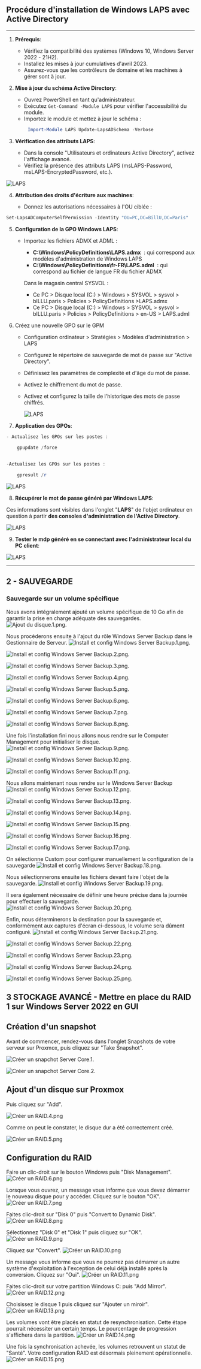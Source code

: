 ## Procédure d'installation de Windows LAPS avec Active Directory 
---
1. **Prérequis**:
    
    - Vérifiez la compatibilité des systèmes (Windows 10, Windows Server 2022 - 21H2).
    - Installez les mises à jour cumulatives d'avril 2023.
    - Assurez-vous que les contrôleurs de domaine et les machines à gérer sont à jour.
    
2. **Mise à jour du schéma Active Directory**:
    
    - Ouvrez PowerShell en tant qu'administrateur.
    - Exécutez `Get-Command -Module LAPS` pour vérifier l'accessibilité du module.
    - Importez le module et mettez à jour le schéma :
        
        
```powershell
        Import-Module LAPS Update-LapsADSchema -Verbose
```  

3. **Vérification des attributs LAPS**:
    
    - Dans la console "Utilisateurs et ordinateurs Active Directory", activez l'affichage avancé.
    - Vérifiez la présence des attributs LAPS (msLAPS-Password, msLAPS-EncryptedPassword, etc.).

  ![LAPS](/Ressources/Images/attribus_laps.png)


4. **Attribution des droits d'écriture aux machines**:
    
    - Donnez les autorisations nécessaires à l'OU ciblée :
        
        
```powershell
Set-LapsADComputerSelfPermission -Identity "OU=PC,DC=BillU,DC=Paris"
```

5. **Configuration de la GPO Windows LAPS**:
    

    - Importez les fichiers ADMX et ADML : 
    
	  - **C:\Windows\PolicyDefinitions\LAPS.admx**  : qui correspond aux modèles d'administration de Windows LAPS
	  - **C:\Windows\PolicyDefinitions\fr-FR\LAPS.adml**  : qui correspond au fichier de langue FR du fichier ADMX

	  Dans le magasin central SYSVOL :

	  -  Ce PC > Disque local (C:) > Windows > SYSVOL > sysvol > bILLU.paris > Policies > PolicyDefinitions >LAPS.admx
	  -  Ce PC > Disque local (C:) > Windows > SYSVOL > sysvol > bILLU.paris > Policies > PolicyDefinitions > en-US > LAPS.adml
 
 
6. Créez une nouvelle GPO sur le GPM                                    
    
    - Configuration ordinateur > Stratégies > Modèles d'administration > LAPS
    - Configurez le répertoire de sauvegarde de mot de passe sur "Active Directory".  
    - Définissez les paramètres de complexité et d'âge du mot de passe.  
    - Activez le chiffrement du mot de passe.    
    - Activez et configurez la taille de l'historique des mots de passe chiffrés.
       
         ![LAPS](/Ressources/Images/laps_gpofinal.png)
        
7. **Application des GPOs**:

```powershell
- Actualisez les GPOs sur les postes :
        
    gpupdate /force
     

-Actualisez les GPOs sur les postes :

    gpresult /r
````
       
  ![LAPS](/Ressources/Images/gporesult.png)  
  
8. **Récupérer le mot de passe généré par Windows LAPS**:  

Ces informations sont  visibles dans l'onglet "**LAPS**" de l'objet ordinateur en question à partir **des consoles d'administration de l'Active Directory**.

![LAPS](/Ressources/Images/laps_mdpclient.png)




9. **Tester le mdp généré en se connectant avec l'administrateur local du PC client**:

![LAPS](/Ressources/Images/Co_client.png)  

---
## 2 - SAUVEGARDE

### Sauvegarde sur un volume spécifique

Nous avons intégralement ajouté un volume spécifique de 10 Go afin de garantir la prise en charge adéquate des sauvegardes.
![Ajout du disque.1.png](https://github.com/WildCodeSchool/TSSR-2405-P3-G1-BuildYourInfra-BillU/blob/main/Ressources/Ajout%20du%20disque.1.png).

Nous procéderons ensuite à l'ajout du rôle Windows Server Backup dans le Gestionnaire de Serveur.
![Install et config Windows Server Backup.1.png](https://github.com/WildCodeSchool/TSSR-2405-P3-G1-BuildYourInfra-BillU/blob/main/Ressources/Install%20et%20config%20%20%20Windows%20Server%20Backup.1.png).

![Install et config Windows Server Backup.2.png](https://github.com/WildCodeSchool/TSSR-2405-P3-G1-BuildYourInfra-BillU/blob/main/Ressources/Install%20et%20config%20%20Windows%20Server%20Backup.2.png).

![Install et config Windows Server Backup.3.png](https://github.com/WildCodeSchool/TSSR-2405-P3-G1-BuildYourInfra-BillU/blob/main/Ressources/Install%20et%20config%20Windows%20Server%20Backup.3.png).

![Install et config Windows Server Backup.4.png](https://github.com/WildCodeSchool/TSSR-2405-P3-G1-BuildYourInfra-BillU/blob/main/Ressources/Install%20et%20config%20Windows%20Server%20Backup.4.png).

![Install et config Windows Server Backup.5.png](https://github.com/WildCodeSchool/TSSR-2405-P3-G1-BuildYourInfra-BillU/blob/main/Ressources/Install%20et%20config%20%20Windows%20Server%20Backup.5.png).

![Install et config Windows Server Backup.6.png](https://github.com/WildCodeSchool/TSSR-2405-P3-G1-BuildYourInfra-BillU/blob/main/Ressources/Install%20et%20config%20Windows%20Server%20Backup.6.png).

![Install et config Windows Server Backup.7.png](https://github.com/WildCodeSchool/TSSR-2405-P3-G1-BuildYourInfra-BillU/blob/main/Ressources/Install%20et%20config%20%20Windows%20Server%20Backup.7.png).

![Install et config Windows Server Backup.8.png](https://github.com/WildCodeSchool/TSSR-2405-P3-G1-BuildYourInfra-BillU/blob/main/Ressources/Install%20et%20config%20%20Windows%20Server%20Backup.8.png).

Une fois l'installation fini nous allons nous rendre sur le Computer Management pour initialiser le disque.
![Install et config Windows Server Backup.9.png](https://github.com/WildCodeSchool/TSSR-2405-P3-G1-BuildYourInfra-BillU/blob/main/Ressources/Install%20et%20config%20%20Windows%20Server%20Backup.9.png).

![Install et config Windows Server Backup.10.png](https://github.com/WildCodeSchool/TSSR-2405-P3-G1-BuildYourInfra-BillU/blob/main/Ressources/Install%20et%20config%20Windows%20Server%20Backup.10.png).

![Install et config Windows Server Backup.11.png](https://github.com/WildCodeSchool/TSSR-2405-P3-G1-BuildYourInfra-BillU/blob/main/Ressources/Install%20et%20config%20Windows%20Server%20Backup.11.png).

Nous allons maintenant nous rendre sur le Windows Server Backup
![Install et config Windows Server Backup.12.png](https://github.com/WildCodeSchool/TSSR-2405-P3-G1-BuildYourInfra-BillU/blob/main/Ressources/Install%20et%20config%20Windows%20Server%20Backup.12.png).

![Install et config Windows Server Backup.13.png](https://github.com/WildCodeSchool/TSSR-2405-P3-G1-BuildYourInfra-BillU/blob/main/Ressources/Install%20et%20config%20Windows%20Server%20Backup.13.png).

![Install et config Windows Server Backup.14.png](https://github.com/WildCodeSchool/TSSR-2405-P3-G1-BuildYourInfra-BillU/blob/main/Ressources/Install%20et%20config%20Windows%20Server%20Backup.14.png).

![Install et config Windows Server Backup.15.png](https://github.com/WildCodeSchool/TSSR-2405-P3-G1-BuildYourInfra-BillU/blob/main/Ressources/Install%20et%20config%20Windows%20Server%20Backup.15.png).

![Install et config Windows Server Backup.16.png](https://github.com/WildCodeSchool/TSSR-2405-P3-G1-BuildYourInfra-BillU/blob/main/Ressources/Install%20et%20config%20Windows%20Server%20Backup.16.png).

![Install et config Windows Server Backup.17.png](https://github.com/WildCodeSchool/TSSR-2405-P3-G1-BuildYourInfra-BillU/blob/main/Ressources/Install%20et%20config%20Windows%20Server%20Backup.17.png).

On sélectionne Custom pour configurer manuellement la configuration de la sauvegarde
![Install et config Windows Server Backup.18.png](https://github.com/WildCodeSchool/TSSR-2405-P3-G1-BuildYourInfra-BillU/blob/main/Ressources/Install%20et%20config%20Windows%20Server%20Backup.18.png).

Nous sélectionnerons ensuite les fichiers devant faire l'objet de la sauvegarde.
![Install et config Windows Server Backup.19.png](https://github.com/WildCodeSchool/TSSR-2405-P3-G1-BuildYourInfra-BillU/blob/main/Ressources/Install%20et%20config%20Windows%20Server%20Backup.19.png).

Il sera également nécessaire de définir une heure précise dans la journée pour effectuer la sauvegarde.
![Install et config Windows Server Backup.20.png](https://github.com/WildCodeSchool/TSSR-2405-P3-G1-BuildYourInfra-BillU/blob/main/Ressources/Install%20et%20config%20Windows%20Server%20Backup.20.png).

Enfin, nous déterminerons la destination pour la sauvegarde et, conformément aux captures d'écran ci-dessous, le volume sera dûment configuré.
![Install et config Windows Server Backup.21.png](https://github.com/WildCodeSchool/TSSR-2405-P3-G1-BuildYourInfra-BillU/blob/main/Ressources/Install%20et%20config%20Windows%20Server%20Backup.21.png).

![Install et config Windows Server Backup.22.png](https://github.com/WildCodeSchool/TSSR-2405-P3-G1-BuildYourInfra-BillU/blob/main/Ressources/Install%20et%20config%20Windows%20Server%20Backup.22.png).

![Install et config Windows Server Backup.23.png](https://github.com/WildCodeSchool/TSSR-2405-P3-G1-BuildYourInfra-BillU/blob/main/Ressources/Install%20et%20config%20Windows%20Server%20Backup.23.png).

![Install et config Windows Server Backup.24.png](https://github.com/WildCodeSchool/TSSR-2405-P3-G1-BuildYourInfra-BillU/blob/main/Ressources/Install%20et%20config%20Windows%20Server%20Backup.24.png).

![Install et config Windows Server Backup.25.png](https://github.com/WildCodeSchool/TSSR-2405-P3-G1-BuildYourInfra-BillU/blob/main/Ressources/Install%20et%20config%20Windows%20Server%20Backup.25.png).

## 3 STOCKAGE AVANCÉ - Mettre en place du RAID 1 sur Windows Server 2022 en GUI

## Création d'un snapshot

Avant de commencer, rendez-vous dans l'onglet Snapshots de votre serveur sur Proxmox, puis cliquez sur "Take Snapshot".

![Créer un snapchot Server Core.1](https://github.com/WildCodeSchool/TSSR-2405-P3-G1-BuildYourInfra-BillU/blob/main/Ressources/Créer%20un%20snapchot%20Server%20Core.1.png).

![Créer un snapchot Server Core.2](https://github.com/WildCodeSchool/TSSR-2405-P3-G1-BuildYourInfra-BillU/blob/main/Ressources/Créer%20un%20snapchot%20Server%20Core.2.png).

## Ajout d'un disque sur Proxmox

Puis cliquez sur "Add".

![Créer un RAID.4.png](https://github.com/WildCodeSchool/TSSR-2405-P3-G1-BuildYourInfra-BillU/blob/main/Ressources/Créer%20un%20RAID.4.png)

Comme on peut le constater, le disque dur a été correctement créé.

![Créer un RAID.5.png](https://github.com/WildCodeSchool/TSSR-2405-P3-G1-BuildYourInfra-BillU/blob/main/Ressources/Créer%20un%20RAID.5.png)

## Configuration du RAID

Faire un clic-droit sur le bouton Windows puis "Disk Management".
![Créer un RAID.6.png](https://github.com/WildCodeSchool/TSSR-2405-P3-G1-BuildYourInfra-BillU/blob/main/Ressources/Créer%20un%20RAID.6.png)

Lorsque vous ouvrez, un message vous informe que vous devez démarrer le nouveau disque pour y accéder. Cliquez sur le bouton "OK".
![Créer un RAID.7.png](https://github.com/WildCodeSchool/TSSR-2405-P3-G1-BuildYourInfra-BillU/blob/main/Ressources/Créer%20un%20RAID.7.png)

Faites clic-droit sur "Disk 0" puis "Convert to Dynamic Disk".
![Créer un RAID.8.png](https://github.com/WildCodeSchool/TSSR-2405-P3-G1-BuildYourInfra-BillU/blob/main/Ressources/Créer%20un%20RAID.8.png)

Sélectionnez "Disk 0" et "Disk 1" puis cliquez sur "OK".
![Créer un RAID.9.png](https://github.com/WildCodeSchool/TSSR-2405-P3-G1-BuildYourInfra-BillU/blob/main/Ressources/Créer%20un%20RAID.9.png)

Cliquez sur "Convert".
![Créer un RAID.10.png](https://github.com/WildCodeSchool/TSSR-2405-P3-G1-BuildYourInfra-BillU/blob/main/Ressources/Créer%20un%20RAID.10.png)

Un message vous informe que vous ne pourrez pas démarrer un autre système d'exploitation à l'exception de celui déjà installé après la conversion. Cliquez sur "Oui".
![Créer un RAID.11.png](https://github.com/WildCodeSchool/TSSR-2405-P3-G1-BuildYourInfra-BillU/blob/main/Ressources/Créer%20un%20RAID.11.png)

Faites clic-droit sur votre partition Windows C: puis "Add Mirror".
![Créer un RAID.12.png](https://github.com/WildCodeSchool/TSSR-2405-P3-G1-BuildYourInfra-BillU/blob/main/Ressources/Créer%20un%20RAID.12.png)

Choisissez le disque 1 puis cliquez sur "Ajouter un miroir".
![Créer un RAID.13.png](https://github.com/WildCodeSchool/TSSR-2405-P3-G1-BuildYourInfra-BillU/blob/main/Ressources/Créer%20un%20RAID.13.png)

Les volumes vont être placés en statut de resynchronisation. Cette étape pourrait nécessiter un certain temps. Le pourcentage de progression s'affichera dans la partition.
![Créer un RAID.14.png](https://github.com/WildCodeSchool/TSSR-2405-P3-G1-BuildYourInfra-BillU/blob/main/Ressources/Créer%20un%20RAID.14.png)

Une fois la synchronisation achevée, les volumes retrouvent un statut de "Santé". Votre configuration RAID est désormais pleinement opérationnelle.
![Créer un RAID.15.png](https://github.com/WildCodeSchool/TSSR-2405-P3-G1-BuildYourInfra-BillU/blob/main/Ressources/Créer%20un%20RAID.15.png)


